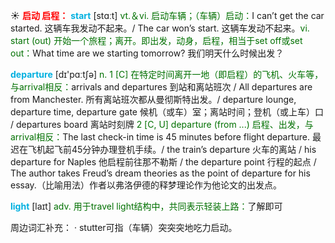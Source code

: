 ☀ <font color="red">**启动 启程：**</font>
<font color="sky blue">**start**</font> [stɑːt] 
<font color="rgb(227, 108, 9)">vt.＆vi. 启动车辆；（车辆）启动：</font>I can’t get the car started. 这辆车我发动不起来。/ The car won’s start. 这辆车发动不起来。<font color="rgb(227, 108, 9)">vi. start (out) 开始一个旅程；离开。即出发，动身，启程，相当于set off或set out：</font>What time are we starting tomorrow? 我们明天什么时候出发？

<font color="sky blue">**departure**</font> [dɪ'pɑːtʃə] 
<font color="rgb(227, 108, 9)">n. 1 [C] 在特定时间离开一地（即启程）的飞机、火车等，与arrival相反：</font>arrivals and departures 到站和离站班次 / All departures are from Manchester. 所有离站班次都从曼彻斯特出发。/ departure lounge, departure time, departure gate 候机（或车）室；离站时间；登机（或上车）口 / departures board 离站时刻牌 <font color="rgb(227, 108, 9)">2 [C, U] departure (from ...) 启程、出发，与arrival相反：</font>The last check-in time is 45 minutes before flight departure. 最迟在飞机起飞前45分钟办理登机手续。/ the train’s departure 火车的离站 / his departure for Naples 他启程前往那不勒斯 / the departure point 行程的起点 / The author takes Freud’s dream theories as the point of departure for his essay.（比喻用法）作者以弗洛伊德的释梦理论作为他论文的出发点。

<font color="sky blue">**light**</font> [laɪt] 
<font color="rgb(227, 108, 9)">adv. 用于travel light结构中，共同表示轻装上路：</font>了解即可

周边词汇补充：
· stutter可指（车辆）突突突地吃力启动。